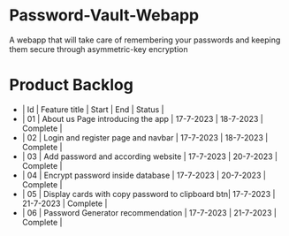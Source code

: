 # Password-Vault-Webapp
A webapp that will take care of remembering your passwords and keeping them secure through asymmetric-key encryption

# Product Backlog

- | Id | Feature title                                    | Start     |    End    |   Status    |
- | 01 | About us Page introducing the app                | 17-7-2023 | 18-7-2023 |  Complete   |
- | 02 | Login and register page and navbar               | 17-7-2023 | 18-7-2023 |  Complete   |
- | 03 | Add password and according website               | 17-7-2023 | 20-7-2023 |  Complete   |
- | 04 | Encrypt password inside database                 | 17-7-2023 | 20-7-2023 |  Complete   |
- | 05 | Display cards with copy password to clipboard btn| 17-7-2023 | 21-7-2023 |  Complete   |
- | 06 | Password Generator recommendation                | 17-7-2023 | 21-7-2023 |  Complete   |

